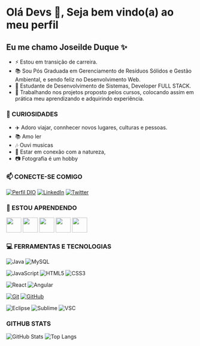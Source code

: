 # Olá Devs 👋, Seja bem vindo(a) ao meu perfil 
## Eu me chamo Joseilde Duque ✨ 

- ⚡ Estou em transição de carreira.
- 📚 Sou Pós Graduada em Gerenciamento de Resíduos Sólidos e Gestão Ambiental, e sendo feliz no Desenvolvimento Web.
- 🌱 Estudante de Desenvolvimento de Sistemas, Developer FULL STACK.
- 🔭 Trabalhando nos projetos proposto pelos cursos, colocando assim em prática meu aprendizando e adquirindo experiência.

### 🔎 CURIOSIDADES

- ✈️ Adoro viajar, connhecer novos lugares, culturas e pessoas.
- 📚 Amo ler 
- 🎶 Ouvi musicas
- 🌿 Estar em conexão com a natureza, 
- 📷 Fotografia é um hobby

### 📫 CONECTE-SE COMIGO

[![Perfil DIO](https://img.shields.io/badge/-Meu%20Perfil%20na%20DIO-000?style=for-the-badge)](https://www.dio.me/users/ideduque17)
[![LinkedIn](https://img.shields.io/badge/-LinkedIn-000?style=for-the-badge&logo=linkedin&logoColor=30A3DC)](https://www.linkedin.com/in/joseilde-rocha/)
[![Twitter](https://img.shields.io/badge/Twitter-000?style=for-the-badge&logo=twitter)](https://twitter.com/Ide_dq)

### 📝 ESTOU APRENDENDO

<img loading="C#" src="https://cdn.jsdelivr.net/gh/devicons/devicon@latest/icons/csharp/csharp-original.svg" width="40" height="40"/>    <img loading="PYTHON" src="https://cdn.jsdelivr.net/gh/devicons/devicon@latest/icons/python/python-original-wordmark.svg" width="40" height="40"/>    <img loading="JAVA" src="https://cdn.jsdelivr.net/gh/devicons/devicon/icons/java/java-original.svg" width="40" height="40"/>    <img loading="MYSQL" src="https://cdn.jsdelivr.net/gh/devicons/devicon/icons/mysql/mysql-plain-wordmark.svg" width="40" height="40"/>    <img loading="SQL" src="https://cdn.jsdelivr.net/gh/devicons/devicon/icons/microsoftsqlserver/microsoftsqlserver-plain-wordmark.svg" width="40" height="40"/>  
          
### 💻 FERRAMENTAS E TECNOLOGIAS

![Java](https://img.shields.io/badge/Java-ED8B00?style=for-the-badge&logo=openjdk&logoColor=white)
![MySQL](https://img.shields.io/badge/MySQL-005C84?style=for-the-badge&logo=mysql&logoColor=white)

![JavaScript](https://img.shields.io/badge/JavaScript-F7DF1E?style=for-the-badge&logo=javascript&logoColor=black)
![HTML5](https://img.shields.io/badge/HTML5-E34F26?style=for-the-badge&logo=html5&logoColor=white)
![CSS3](https://img.shields.io/badge/CSS3-1572B6?style=for-the-badge&logo=css3&logoColor=white)

![React](https://img.shields.io/badge/React-20232A?style=for-the-badge&logo=react&logoColor=61DAFB)
![Angular](https://img.shields.io/badge/Angular-DD0031?style=for-the-badge&logo=angular&logoColor=white)

[![Git](https://img.shields.io/badge/Git-000?style=for-the-badge&logo=git&logoColor=E94D5F)](https://git-scm.com/doc) 
[![GitHub](https://img.shields.io/badge/GitHub-000?style=for-the-badge&logo=github&logoColor=30A3DC)](https://docs.github.com/)

![Eclipse](https://img.shields.io/badge/Eclipse-2C2255?style=for-the-badge&logo=eclipse&logoColor=white)
![Sublime](https://img.shields.io/badge/sublime_text-%23575757.svg?&style=for-the-badge&logo=sublime-text&logoColor=important)
![VSC](https://img.shields.io/badge/Visual_Studio_Code-0078D4?style=for-the-badge&logo=visual%20studio%20code&logoColor=white)



### GITHUB STATS

![GitHub Stats](https://github-readme-stats.vercel.app/api?username=Ideduque&theme=transparent&bg_color=000&border_color=30A3DC&show_icons=true&icon_color=30A3DC&title_color=E94D5F&text_color=FFF)
![Top Langs](https://github-readme-stats-git-masterrstaa-rickstaa.vercel.app/api/top-langs/?username=Ideduque&layout=compact&bg_color=000&border_color=30A3DC&title_color=E94D5F&text_color=FFF)

